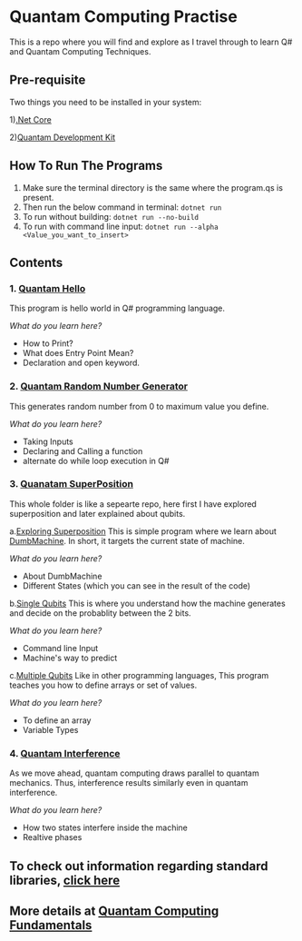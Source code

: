 # Quantam Computing Practise

This is a repo where you will find and explore as I travel through to learn Q# and Quantam Computing Techniques.

## Pre-requisite

Two things you need to be installed in your system:

1)[.Net Core](https://dotnet.microsoft.com/download)

2)[Quantam Development Kit](https://marketplace.visualstudio.com/items?itemName=quantum.quantum-devkit-vscode)

## How To Run The Programs

1) Make sure the terminal directory is the same where the program.qs is present.
2) Then run the below command in terminal:
`
dotnet run
`
3) To run without building:
`
dotnet run --no-build
`
4) To run with command line input:
`
dotnet run --alpha <Value_you_want_to_insert>
`

## Contents

### 1. [Quantam Hello](https://github.com/NirmitSawant/QuantamComputingPractise/tree/master/QuantamHello)

This program is hello world in Q# programming language.

_What do you learn here?_

- How to Print?
- What does Entry Point Mean?
- Declaration and open keyword.

### 2. [Quantam Random Number Generator](https://github.com/NirmitSawant/QuantamComputingPractise/tree/master/QuantumRNG)

This generates random number from 0 to maximum value you define.

_What do you learn here?_

- Taking Inputs
- Declaring and Calling a function
- alternate do while loop execution in Q#

### 3. [Quanatam SuperPosition](https://github.com/NirmitSawant/QuantamComputingPractise/tree/master/QauntamSuperposition)

This whole folder is like a sepearte repo, here first I have explored superposition and later explained about qubits.

a.[Exploring Superposition](https://github.com/NirmitSawant/QuantamComputingPractise/tree/master/QauntamSuperposition/ExploringSuperposition)
This is simple program where we learn about [DumbMachine](https://docs.microsoft.com/en-us/qsharp/api/qsharp/microsoft.quantum.diagnostics.dumpmachine). In short, it targets the current state of machine.

_What do you learn here?_

- About DumbMachine
- Different States (which you can see in the result of the code)

b.[Single Qubits](https://github.com/NirmitSawant/QuantamComputingPractise/tree/master/QauntamSuperposition/SingleQubit)
This is where you understand how the machine generates and decide on the probablity between the 2 bits.

_What do you learn here?_

- Command line Input
- Machine's way to predict

c.[Multiple Qubits](https://github.com/NirmitSawant/QuantamComputingPractise/tree/master/QauntamSuperposition/MultipleQubits)
Like in other programming languages, This program teaches you how to define arrays or set of values.

_What do you learn here?_

- To define an array
- Variable Types

### 4. [Quantam Interference](https://github.com/NirmitSawant/QuantamComputingPractise/tree/master/QuantamInterference)

As we move ahead, quantam computing draws parallel to quantam mechanics. Thus, interference results similarly even in quantam interference.

_What do you learn here?_

- How two states interfere inside the machine
- Realtive phases

## To check out information regarding standard libraries, [click here](https://docs.microsoft.com/en-us/quantum/user-guide/libraries/standard/)

## More details at [Quantam Computing Fundamentals](https://docs.microsoft.com/en-us/learn/paths/quantum-computing-fundamentals/)
